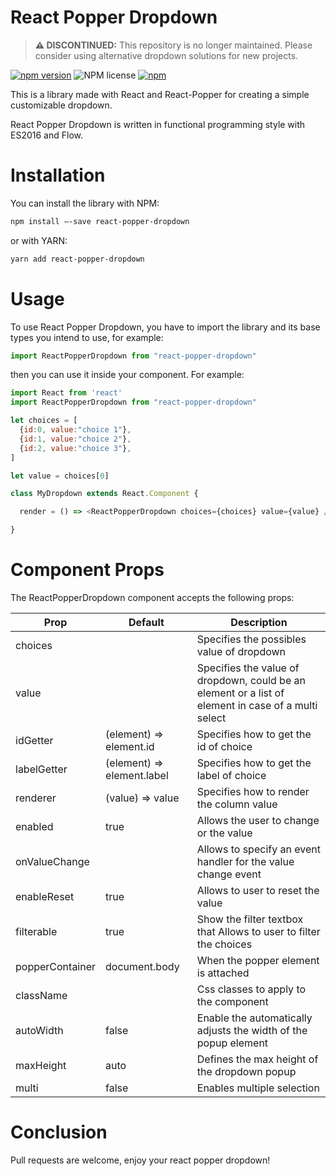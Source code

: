 # React Popper Dropdown

> **⚠️ DISCONTINUED:** This repository is no longer maintained. Please consider using alternative dropdown solutions for new projects.

[![npm version](https://badge.fury.io/js/react-popper-dropdown.svg)](https://badge.fury.io/js/react-popper-dropdown)
![NPM license](https://img.shields.io/github/license/energydrink9/react-popper-dropdown.svg)
[![npm](https://img.shields.io/npm/dm/react-popper-dropdown.svg)](https://www.npmjs.com/package/react-popper-dropdown)

This is a library made with React and React-Popper for creating a simple customizable dropdown.

React Popper Dropdown is written in functional programming style with ES2016 and Flow.


# Installation

You can install the library with NPM:

```bash
npm install –-save react-popper-dropdown
```

or with YARN:

```bash
yarn add react-popper-dropdown
```


# Usage

To use React Popper Dropdown, you have to import the library and its base types you intend to use, for example:

```javascript
import ReactPopperDropdown from "react-popper-dropdown"
```

then you can use it inside your component. For example:

```javascript
import React from 'react'
import ReactPopperDropdown from "react-popper-dropdown"

let choices = [
  {id:0, value:"choice 1"},
  {id:1, value:"choice 2"},
  {id:2, value:"choice 3"},
]

let value = choices[0]

class MyDropdown extends React.Component {

  render = () => <ReactPopperDropdown choices={choices} value={value} />

}
```


# Component Props

The ReactPopperDropdown component accepts the following props:

|Prop|Default|Description|
|---|---|---|
|choices| | Specifies the possibles value of dropdown|
|value| | Specifies the value of dropdown, could be an element or a list of element in case of a multi select|
|idGetter|(element) => element.id | Specifies how to get the id of choice |
|labelGetter|(element) => element.label | Specifies how to get the label of choice |
|renderer|(value) => value| Specifies how to render the column value |
|enabled| true | Allows the user to change or the value |
|onValueChange| | Allows to specify an event handler for the value change event|
|enableReset| true | Allows to user to reset the value|
|filterable| true |Show the filter textbox that Allows to user to filter the choices|
|popperContainer| document.body | When the popper element is attached|
|className| | Css classes to apply to the component|
|autoWidth|false| Enable the automatically adjusts the width of the popup element|
|maxHeight|auto| Defines the max height of the dropdown popup|
|multi|false|Enables multiple selection|


# Conclusion

Pull requests are welcome, enjoy your react popper dropdown!


